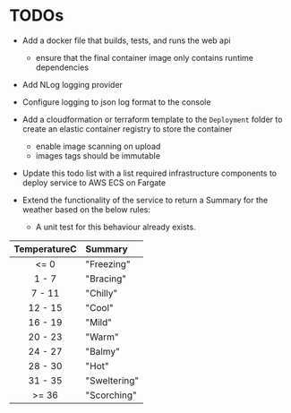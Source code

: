# TODOs

* Add a docker file that builds, tests, and runs the web api
  - ensure that the final container image only contains runtime dependencies

* Add NLog logging provider

* Configure logging to json log format to the console

* Add a cloudformation or terraform template to the `Deployment` folder to create an elastic container registry to store the container
    - enable image scanning on upload
    - images tags should be immutable

* Update this todo list with a list required infrastructure components to deploy service to AWS ECS on Fargate

* Extend the functionality of the service to return a Summary for the weather based on the below rules:
  - A unit test for this behaviour already exists.

| TemperatureC | Summary      |
|:------------:|:-------------|
|   <=  0      | "Freezing"   |
|  1 -  7      | "Bracing"    |
|  7 - 11      | "Chilly"     |
| 12 - 15      | "Cool"       |
| 16 - 19      | "Mild"       |
| 20 - 23      | "Warm"       |
| 24 - 27      | "Balmy"      |
| 28 - 30      | "Hot"        |
| 31 - 35      | "Sweltering" |
|   >= 36      | "Scorching"  |
